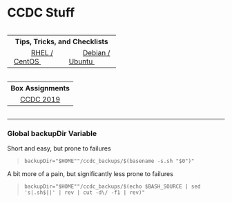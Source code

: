# CCDC Stuff

<table style="width:50%; display: inline-block">
	<th colspan="2" align="center">
		Tips, Tricks, and Checklists
	</th>
	<tr>
		<td align="center">
			<img src="https://www.redhat.com/favicon.ico" hspace="10" height="12" width="12"></img>
			<a href="https://docs.google.com/document/d/1YkQXj60AR4s7KLYcbZ8ur4Sd8Hkp31v4vk6iN-ACICE" target="_blank">
			RHEL / CentOS
			</a>
			<img src="https://www.centos.org/favicon.ico" hspace="10" height="12" width="12"></img>
		</td>
		<td align="center">
			<img src="https://www.debian.org/favicon.ico" hspace="10" height=12 width=12></img>
			<a href="https://docs.google.com/document/d/1NCHm0c6p9uX0tFr1_uNoTgpCEvhJta3HaEGocwuElaY">
			Debian / Ubuntu
			</a>
			<img src="https://assets.ubuntu.com/v1/cb22ba5d-favicon-16x16.png" hspace="10" height=12 width=12></img>
		</td>
	</tr>
</table>
<table style="width:50%; display: inline-block">
	<th colspan="2" align="center">
		Box Assignments
	</th>
	<tr>
		<td align="center">
			<a href="https://docs.google.com/spreadsheets/d/1qehcr-z5UUX4_o3SxmbtM5GyRGJjXqPVMIITtHcLucs">
			CCDC 2019
			</a>
		</td>
	</tr>
</table>

---

### Global backupDir Variable
Short and easy, but prone to failures

> `backupDir="$HOME""/ccdc_backups/$(basename -s.sh "$0")"`

A bit more of a pain, but significantly less prone to failures

> `backupDir="$HOME""/ccdc_backups/$(echo $BASH_SOURCE | sed 's|.sh$||' | rev | cut -d\/ -f1 | rev)"`
